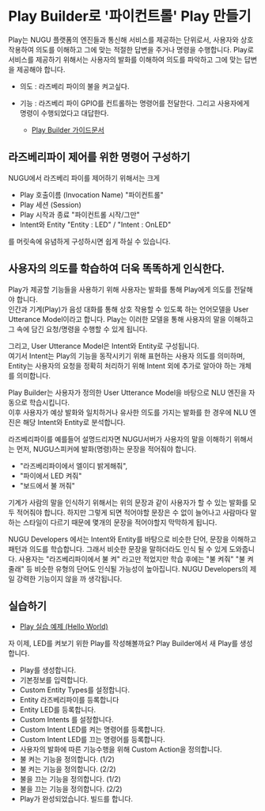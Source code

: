# Play Builder로 '파이컨트롤' Play 만들기
Play는 NUGU 플랫폼의 엔진들과 통신해 서비스를 제공하는 단위로서, 사용자와 상호 작용하여 의도를 이해하고 그에 맞는 적절한 답변을 주거나 명령을 수행합니다. Play로 서비스를 제공하기 위해서는 사용자의 발화를 이해하여 의도를 파악하고 그에 맞는 답변을 제공해야 합니다.

- 의도 : 라즈베리 파이의 불을 켜고싶다.
- 기능 : 라즈베리 파이 GPIO를 컨트롤하는 명령어를 전달한다. 그리고 사용자에게 명령이 수행되었다고 대답한다.


   - [Play Builder 가이드문서](https://developers.nugu.co.kr/docs/nugu-developers-an-overview/nugu-play-kit.html#play)


라즈베리파이 제어를 위한 명령어 구성하기
--

NUGU에서 라즈베리 파이를 제어하기 위해서는 크게    

- Play 호출이름 (Invocation Name)     "파이컨트롤"
- Play 세션 (Session)                       
- Play 시작과 종료                          "파이컨트롤 시작/그만"
- Intent와 Entity                             "Entity : LED" / "Intent : OnLED"

를 머릿속에 유념하게 구성하시면 쉽게 하실 수 있습니다.    



사용자의 의도를 학습하여 더욱 똑똑하게 인식한다.
--
Play가 제공할 기능들을 사용하기 위해 사용자는 발화를 통해 Play에게 의도를 전달해야 합니다.    
인간과 기계(Play)가 음성 대화를 통해 상호 작용할 수 있도록 하는 언어모델을 User Utterance Model이라고 합니다. 
Play는 이러한 모델을 통해 사용자의 말을 이해하고 그 속에 담긴 요청/명령을 수행할 수 있게 됩니다.

그리고, User Utterance Model은 Intent와 Entity로 구성됩니다.    
여기서 Intent는 Play의 기능을 동작시키기 위해 표현하는 사용자 의도를 의미하며, Entity는 사용자의 요청을 정확히 처리하기 위해 Intent 외에 추가로 알아야 하는 개체를 의미합니다. 


Play Builder는 사용자가 정의한 User Utterance Model을 바탕으로 NLU 엔진을 자동으로 학습시킵니다.    
이후 사용자가 예상 발화와 일치하거나 유사한 의도를 가지는 발화를 한 경우에 NLU 엔진은 해당 Intent와 Entity로 분석합니다.

라즈베리파이를 예를들어 설명드리자면 NUGU서버가 사용자의 말을 이해하기 위해서는 먼저, NUGU스피커에 발화(명령)하는 문장을 적어줘야 합니다.

 - "라즈베리파이에서 엘이디 밝게해줘", 
 - "파이에서 LED 켜줘"
 - "보드에서 불 꺼줘" 

기계가 사람의 말을 인식하기 위해서는 위의 문장과 같이 사용자가 할 수 있는 발화를 모두 적어줘야 합니다. 하지만 그렇게 되면 적어야할 문장은 수 없이 늘어나고 사람마다 말하는 스타일이 다르기 때문에 몇개의 문장을 적어야할지 막막하게 됩니다.

NUGU Developers 에서는 Intent와 Entity를 바탕으로 비슷한 단어, 문장을 이해하고 패턴과 의도를 학습합니다. 
그래서 비슷한 문장을 말하더라도 인식 될 수 있게 도와줍니다. 
사용자는 "라즈베리파이에서 불 켜" 라고만 적었지만 학습 후에는 "불 켜줘" "불 켜 줄래" 등 비슷한 유형의 단어도 인식될 가능성이 높아집니다. 
NUGU Developers의 제일 강력한 기능이지 않을 까 생각됩니다. 


실습하기 
--
 - [Play 실습 예제 (Hello World)](https://developers.nugu.co.kr/docs/create-plays-with-play-builder/hello-aria.html#hello-aria)

자 이제, LED를 켜보기 위한 Play를 작성해볼까요?
Play Builder에서 새 Play를 생성합니다.

- Play를 생성합니다.
- 기본정보를 입력합니다.
- Custom Entity Types를 설정합니다.
- Entity 라즈베리파이를 등록합니다
- Entity LED를 등록합니다.
- Custom Intents 를 설정합니다.
- Custom Intent LED를 켜는 명령어를 등록합니다.
- Custom Intent LED를 끄는 명령어를 등록합니다.
- 사용자의 발화에 따른 기능수행을 위해 Custom Action을 정의합니다.
- 불 켜는 기능을 정의합니다. (1/2)
- 불 켜는 기능을 정의합니다. (2/2)
- 불을 끄는 기능을 정의합니다. (1/2)
- 불을 끄는 기능을 정의합니다. (2/2)
- Play가 완성되었습니다. 빌드를 합니다.












